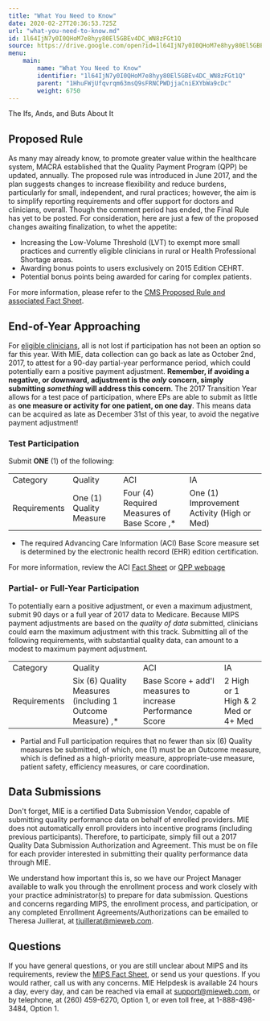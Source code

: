 ```yaml
---
title: "What You Need to Know"
date: 2020-02-27T20:36:53.725Z
url: "what-you-need-to-know.md"
id: 1l64IjN7y0I0QHoM7e8hyy80El5GBEv4DC_WN8zFGt1Q
source: https://drive.google.com/open?id=1l64IjN7y0I0QHoM7e8hyy80El5GBEv4DC_WN8zFGt1Q
menu:
    main:
        name: "What You Need to Know"
        identifier: "1l64IjN7y0I0QHoM7e8hyy80El5GBEv4DC_WN8zFGt1Q"
        parent: "1HhuFWjUfqvrqm63msQ9sFRNCPWDjjaCniEXYbWa9cDc"
        weight: 6750
---
```

The Ifs, Ands, and Buts About It

## Proposed Rule

As many may already know, to promote greater value within the healthcare system, MACRA established that the Quality Payment Program (QPP) be updated, annually. The proposed rule was introduced in June 2017, and the plan suggests changes to increase flexibility and reduce burdens, particularly for small, independent, and rural practices; however, the aim is to simplify reporting requirements and offer support for doctors and clinicians, overall. Though the comment period has ended, the Final Rule has yet to be posted. For consideration, here are just a few of the proposed changes awaiting finalization, to whet the appetite:

* Increasing the Low-Volume Threshold (LVT) to exempt more small practices and currently eligible clinicians in rural or Health Professional Shortage areas.
* Awarding bonus points to users exclusively on 2015 Edition CEHRT.
* Potential bonus points being awarded for caring for complex patients.

For more information, please refer to the [CMS Proposed Rule and associated Fact Sheet](https://www.cms.gov/Newsroom/MediaReleaseDatabase/Press-releases/2017-Press-releases-items/2017-06-20.html).

## End-of-Year Approaching

For [eligible clinicians](https://qpp.cms.gov/learn/eligibility), all is not lost if participation has not been an option so far this year. With MIE, data collection can go back as late as October 2nd, 2017, to attest for a 90-day partial-year performance period, which could potentially earn a positive payment adjustment. **Remember, if avoiding a negative, or downward, adjustment is the *only* concern, simply submitting *something* will address this concern**. The 2017 Transition Year allows for a test pace of participation, where EPs are able to submit as little as **one measure or activity for one patient, on one day**. This means data can be acquired as late as December 31st of this year, to avoid the negative payment adjustment!

### Test Participation

Submit **ONE** (1) of the following:

<table>
  <tr>
    <td>Category</td>
    <td>Quality</td>
    <td>ACI</td>
    <td>IA</td>
  </tr>
  <tr>
    <td>Requirements</td>
    <td>One (1) Quality Measure</td>
    <td>Four (4) Required Measures of Base Score ,*</td>
    <td>One (1) Improvement Activity (High or Med)</td>
  </tr>
</table>

* The required Advancing Care Information (ACI) Base Score measure set is determined by the electronic health record (EHR) edition certification.

For more information, review the ACI [Fact Sheet](https://qpp.cms.gov/docs/QPP_ACI_Fact_Sheet.pdf) or [QPP webpage](https://qpp.cms.gov/measures/aci)

### Partial- or Full-Year Participation

To potentially earn a positive adjustment, or even a maximum adjustment, submit 90 days or a full year of 2017 data to Medicare. Because MIPS payment adjustments are based on the *quality of data* submitted, clinicians could earn the maximum adjustment with this track. Submitting all of the following requirements, with substantial quality data, can amount to a modest to maximum payment adjustment.

<table>
  <tr>
    <td>Category</td>
    <td>Quality</td>
    <td>ACI</td>
    <td>IA</td>
  </tr>
  <tr>
    <td>Requirements</td>
    <td>Six (6) Quality Measures (including 1 Outcome Measure) ,*</td>
    <td>Base Score + add'l measures to increase Performance Score</td>
    <td>2 High or 1 High & 2 Med or 4+ Med</td>
  </tr>
</table>

* Partial and Full participation requires that no fewer than six (6) Quality measures be submitted, of which, one (1) must be an Outcome measure, which is defined as a high-priority measure, appropriate-use measure, patient safety, efficiency measures, or care coordination.

## Data Submissions

Don't forget, MIE is a certified Data Submission Vendor, capable of submitting quality performance data on behalf of enrolled providers. MIE does not automatically enroll providers into incentive programs (including previous participants). Therefore, to participate, simply fill out a 2017 Quality Data Submission Authorization and Agreement. This must be on file for each provider interested in submitting their quality performance data through MIE.

We understand how important this is, so we have our Project Manager available to walk you through the enrollment process and work closely with your practice administrator(s) to prepare for data submission. Questions and concerns regarding MIPS, the enrollment process, and participation, or any completed Enrollment Agreements/Authorizations can be emailed to Theresa Juillerat, at [tjuillerat@mieweb.com](mailto:tjuillerat@mieweb.com).

## Questions

If you have general questions, or you are still unclear about MIPS and its requirements, review the [MIPS Fact Sheet](https://qpp.cms.gov/docs/QPP_MIPS_Participation_Fact_Sheet.pdf), or send us your questions. If you would rather, call us with any concerns. MIE Helpdesk is available 24 hours a day, every day, and can be reached via email at [support@mieweb.com](mailto:support@mieweb.com), or by telephone, at (260) 459-6270, Option 1, or even toll free, at 1-888-498-3484, Option 1.

